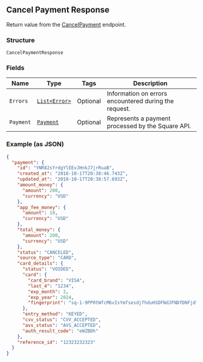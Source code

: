 ## Cancel Payment Response

Return value from the [CancelPayment](#endpoint-payments-cancelpayment) endpoint.

### Structure

`CancelPaymentResponse`

### Fields

| Name | Type | Tags | Description |
|  --- | --- | --- | --- |
| `Errors` | [`List<Error>`](/doc/models/error.md) | Optional | Information on errors encountered during the request. |
| `Payment` | [`Payment`](/doc/models/payment.md) | Optional | Represents a payment processed by the Square API. |

### Example (as JSON)

```json
{
  "payment": {
    "id": "YNR82sYrdgYlEEvJHnkJ7jrRuaB",
    "created_at": "2018-10-17T20:38:46.743Z",
    "updated_at": "2018-10-17T20:38:57.693Z",
    "amount_money": {
      "amount": 200,
      "currency": "USD"
    },
    "app_fee_money": {
      "amount": 10,
      "currency": "USD"
    },
    "total_money": {
      "amount": 200,
      "currency": "USD"
    },
    "status": "CANCELED",
    "source_type": "CARD",
    "card_details": {
      "status": "VOIDED",
      "card": {
        "card_brand": "VISA",
        "last_4": "1234",
        "exp_month": 2,
        "exp_year": 2024,
        "fingerprint": "sq-1-9PP0tWfcM6vIsYmfsesdjfhduHSDFNdJFNDfDNFjdfjpseirDErsaP"
      },
      "entry_method": "KEYED",
      "cvv_status": "CVV_ACCEPTED",
      "avs_status": "AVS_ACCEPTED",
      "auth_result_code": "eWZBDh"
    },
    "reference_id": "12323232323"
  }
}
```

